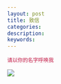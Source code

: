```yaml
---
layout: post
title: 致信
categories: 
description: 
keywords: 
---
```


<code style="color:#c7254e;background-color:#f9f2f4;">请以你的名字呼唤我</code>

![](https://alienx.oss-cn-shenzhen.aliyuncs.com/images/ALGO/SPE2.png)

<!--
祝好。
-->
